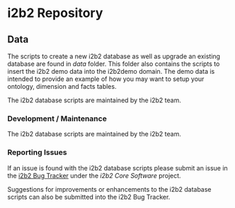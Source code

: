 # i2b2 Repository
## Data
The scripts to create a new i2b2 database as well as upgrade an existing database are found in *data* folder. This folder also contains the scripts to insert the i2b2 demo data into the i2b2demo domain. The demo data is intended to provide an example of how you may want to setup your ontology, dimension and facts tables.

The i2b2 database scripts are maintained by the i2b2 team.


### Development / Maintenance
The i2b2 database scripts are maintained by the i2b2 team.


### Reporting Issues
If an issue is found with the i2b2 database scripts please submit an issue in the [i2b2 Bug Tracker](http://community.i2b2.org/jira/secure/Dashboard.jspa "i2b2 Bug Tracker") under the *i2b2 Core Software* project.
    
Suggestions for improvements or enhancements to the i2b2 database scripts can also be submitted into the i2b2 Bug Tracker.
